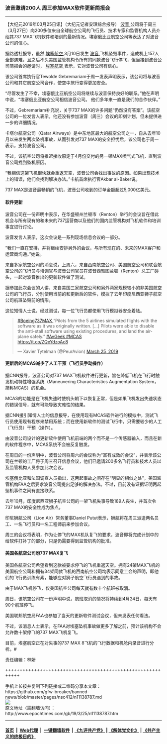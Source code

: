 ### 波音邀请200人 周三参加MAX软件更新简报会
------------------------

<p>
 【大纪元2019年03月25日讯】（大纪元记者安琪综合报导）
 <a href="http://www.epochtimes.com/gb/tag/%E6%B3%A2%E9%9F%B3.html">
  波音
 </a>
 公司将于周三（3月27日）向200多位来自全球航空公司的飞行员、技术专家和监管机构人员介绍其737 MAX飞机软件和培训的最新情况。埃塞俄比亚航空公司等表达了对波音公司的信心。
</p>
<p>
 据路透社报导，虽然
 <a href="http://www.epochtimes.com/gb/tag/%E5%9F%83%E5%A1%9E%E8%88%AA%E7%A9%BA.html">
  埃塞航空
 </a>
 3月10日发生
 <a href="http://www.epochtimes.com/gb/tag/%E6%B3%A2%E9%9F%B3.html">
  波音
 </a>
 飞机坠毁事件，造成机上157人全部遇难，且之后不久美国监管机构令所有的同款波音飞行停飞，但当接到波音公司简报会的邀请时，
 <a href="http://www.epochtimes.com/gb/tag/%E5%9F%83%E5%A1%9E%E8%88%AA%E7%A9%BA.html">
  埃塞航空
 </a>
 表示，它对波音公司有信心。
</p>
<p>
 该公司首席执行官Tewolde Gebremariam于周一发表声明表示，该公司将与波音公司和其它航空公司合作，使空中旅行变得更加安全。
</p>
<p>
 “尽管发生了不幸，埃塞俄比亚航空公司将继续与波音保持良好的联系。”他在声明中说，“埃塞俄比亚航空公司相信波音公司。 他们多年来一直是我们的合作伙伴。”
</p>
<p>
 不过，Gebremariam补充说，关于737 MAX的许多问题“仍然没有答案”。该航空公司的一位发言人表示，他还没有参加波音（周三）会议的即刻计划，但未提供进一步的详细情况。
</p>
<p>
 卡塔尔航空公司（Qatar Airways）是中东地区最大的航空公司之一，自从去年10月以来发生两次坠机事故，从而引发对737 MAX的安全担忧后，该公司也于周一表示，支持波音公司。
</p>
<p>
 不过，该航空公司将推迟接收原定于4月份交付的另一架MAX喷气式飞机，直到波音公司找到坠机原因。
</p>
<p>
 “我相信这架飞机很快就会重返天空，波音公司会找出事故的原因。如果出现技术上的错误，他们会找到解决办法。”卡航首席执行官Akbar al-Baker说。
</p>
<p>
 737 MAX是波音最畅销的飞机，波音公司收到的订单金额超过5,000亿美元。
</p>
<h4>
 软件更新
</h4>
<p>
 波音公司在一份声明中表示，在华盛顿州兰顿市（Renton）举行的会议旨在借此机会与所有现有的和未来的737运营商以及他们的国内监管机构对飞机软件和培训事宜进行讨论。
</p>
<p>
 波音发言人表示，这次会议是一系列现场信息会议的一部分。
</p>
<p>
 “我们一直在安排，并将继续安排另外的会议，与所有现在的、未来的MAX客户和运营商沟通。”她说。
</p>
<p>
 来自多家航空公司的消息说，上周六，来自西南航空公司、美国航空公司和联合航空公司的飞行员与培训官与波音公司官员在波音西雅图兰顿（Renton）总工厂碰头，一起对波音推出的更新软件做了测试。
</p>
<p>
 据参加此次会议的人讲，来自美国三家航空公司和另外两家规模较小的非美国航空公司的飞行员，分别使用当前的和更新后的软件，模拟了去年印度尼西亚狮子航空公司航班坠毁前的情形。
</p>
<p>
 这位知情人士说，经过测试，每一位飞行员都使用飞行模拟器安全着陆。
</p>
<p>
</p>
<blockquote class="twitter-tweet" data-lang="en">
 <p dir="ltr" lang="en">
  <a href="https://twitter.com/hashtag/Boeing737MAX?src=hash&amp;ref_src=twsrc%5Etfw">
   #Boeing737MAX
  </a>
  “Pilots from the 5 airlines simulated flights with the software as it was originally written. […] Pilots were able to disable the anti-stall software using existing procedures, and land the airplane safely.”
  <a href="https://twitter.com/hashtag/AvGeek?src=hash&amp;ref_src=twsrc%5Etfw">
   #AvGeek
  </a>
  <a href="https://twitter.com/hashtag/MCAS?src=hash&amp;ref_src=twsrc%5Etfw">
   #MCAS
  </a>
  <br/>
  <a href="https://t.co/ZQeYdzoAc8">
   https://t.co/ZQeYdzoAc8
  </a>
 </p>
 <p>
  — Xavier Tytelman (@PeurAvion)
  <a href="https://twitter.com/PeurAvion/status/1110167171928338432?ref_src=twsrc%5Etfw">
   March 25, 2019
  </a>
 </p>
</blockquote>
<p>
 <h4>
  更新后的MCAS减少了人工干预（飞行员手动操作）
 </h4>
 <p>
  据CNN报导，波音公司对737 MAX飞机软件进行更新，旨在降低飞机在飞行时触发机动特性增强系统（Maneuvering Characteristics Augmentation System，简称MCAS）的机会。
 </p>
 <p>
  MCAS的功能是在飞机失速时使机头朝下以恢复正常，但是如果飞机发出失速状态的错误信号，就有可能导致灾难性的结果。
 </p>
 <p>
  据CNN援引知情人士的信息报导，在使用现有MCAS软件进行的模拟中，测试飞行员使用现有程序来禁用系统；而在使用新软件的测试飞行中，只需要较少的人工（飞行员）干预（操作）。
 </p>
 <p>
  由波音公司设计的更新软件使用飞机前端的两个而不是一个传感器输入，而且在新的软件程序中，MCAS系统不会被反复触发。
 </p>
 <p>
  在周日的一份声明中，波音公司将周六的会议称为“富有成效的会议”，并表示该公司在兰顿的工厂将于周三召开信息会议，他们已邀请200多名飞行员和技术人员以及监管机构人员参加此次会议。
 </p>
 <p>
  埃塞俄比亚和法国调查人员指出，这两起事故之间存在“明显的相似之处”，美国监管机构FAA之后要求波音公司提出足够的解决办法。不过，目前没有证据证明两起坠机事件之间有直接联系。
 </p>
 <p>
  去年10月，印度尼西亚狮子航空公司的一架飞机失事导致189人丧生，并首次令737 MAX的安全性成为焦点。
 </p>
 <p>
  印尼狮航公司（Lion Air）常务董事Daniel Putut表示，狮航将在周三派遣两名员工、一名飞行员和一名工程师前来参加会议。
 </p>
 <p>
  周三的会议将表明，作为让停飞的MAX机队复飞的要求，波音即将完成计划中的给软件打补丁的部分，只是仍需要得到监管机构的批准。
 </p>
 <h4>
  美国各航空公司盼737 MAX复飞
 </h4>
 <p>
  美国各航空公司希望看到这款被要求停飞的飞机重返天空。拥有24架MAX飞机的美国航空公司和拥有34架同款飞机的西南航空公司均表示同意工会的声明，即他们的飞行员训练有素，能够应对狮子航空飞行员遇到的事故。
 </p>
 <p>
  由于MAX飞机停飞，仅美国航空公司每天就有数十个航班被取消。
 </p>
 <p>
  周日，该航空公司在一份声明中说，航班取消的情况将持续到4月24日，每天有90个航班停飞。
 </p>
 <p>
  美国联邦航空局FAA也参加了当天的更新软件测试会议，但未发表任何看法。
 </p>
 <p>
  不过，该消息人士表示，在FAA对埃塞坠机事故做更多了解之前，预计该机构不会允许数十架停飞的737 MAX飞机复飞。
 </p>
 <p>
  目前，埃塞航空正在对失事的737 MAX 8飞机的飞行数据和机舱内录音进行分析。#
 </p>
 <p>
  责任编辑：林妍
 </p>
</p>
+++++++++++++++++++++++++++++++++++++++++++++++++++++++++++<br/><br/>
手机上长按并复制下列链接或二维码分享本文章：<br/>
https://github.com/gfw-breaker/banned-news/blob/master/pages/nsc412/n11138787.md <br/>
<a href='https://github.com/gfw-breaker/banned-news/blob/master/pages/nsc412/n11138787.md'><img src='https://github.com/gfw-breaker/banned-news/blob/master/pages/nsc412/n11138787.md.png'/></a> <br/>
原文地址（需翻墙访问）：http://www.epochtimes.com/gb/19/3/25/n11138787.htm


------------------------
#### [首页](https://github.com/gfw-breaker/banned-news/blob/master/README.md) &nbsp;|&nbsp; [Web代理](https://github.com/labour-camp/helloworld) &nbsp;|&nbsp; [一键翻墙软件](https://github.com/gfw-breaker/nogfw/blob/master/README.md) &nbsp;| [《九评共产党》](https://github.com/gfw-breaker/9ping.md/blob/master/README.md#九评之一评共产党是什么) | [《解体党文化》](https://github.com/gfw-breaker/jtdwh.md/blob/master/README.md) | [《共产主义的终极目的》](https://github.com/gfw-breaker/gczydzjmd.md/blob/master/README.md)

